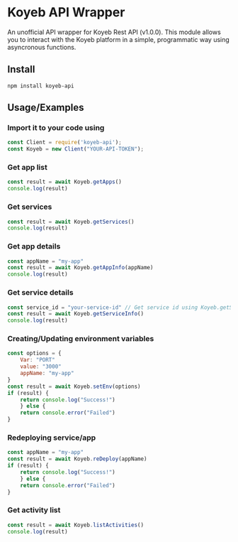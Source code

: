 
# Koyeb API Wrapper

An unofficial API wrapper for Koyeb Rest API (v1.0.0). This module allows you to interact with the Koyeb platform in a simple, programmatic way using asyncronous functions.

## Install

```
npm install koyeb-api
```
## Usage/Examples
### Import it to your code using
```javascript
const Client = require('koyeb-api');
const Koyeb = new Client("YOUR-API-TOKEN"); 
```
### Get app list 
```javascript
const result = await Koyeb.getApps()
console.log(result)
```
### Get services 
```javascript
const result = await Koyeb.getServices()
console.log(result)
```
### Get app details
```javascript
const appName = "my-app"
const result = await Koyeb.getAppInfo(appName)
console.log(result)
```
### Get service details
```javascript
const service_id = "your-service-id" // Get service id using Koyeb.getServices() method
const result = await Koyeb.getServiceInfo()
console.log(result)
```
### Creating/Updating environment variables
```javascript
const options = {
    Var: "PORT"
    value: "3000"
    appName: "my-app"
}
const result = await Koyeb.setEnv(options)
if (result) {
    return console.log("Success!") 
    } else {
    return console.error("Failed")
}
```
### Redeploying service/app
```javascript
const appName = "my-app"
const result = await Koyeb.reDeploy(appName)
if (result) {
    return console.log("Success!") 
    } else {
    return console.error("Failed")
}
```
### Get activity list
```javascript
const result = await Koyeb.listActivities()
console.log(result)
```

